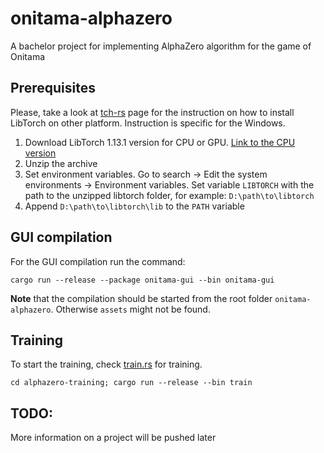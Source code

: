 # onitama-alphazero
A bachelor project for implementing AlphaZero algorithm for the game of Onitama

## Prerequisites
Please, take a look at [tch-rs](https://github.com/LaurentMazare/tch-rs) page for the instruction on how to install LibTorch on other platform. Instruction is specific for the Windows.

1. Download LibTorch 1.13.1 version for CPU or GPU. [Link to the CPU version](https://download.pytorch.org/libtorch/cpu/libtorch-win-shared-with-deps-1.13.1%2Bcpu.zip)
2. Unzip the archive
3. Set environment variables. Go to search -> Edit the system environments -> Environment variables. Set variable `LIBTORCH` with the path to the unzipped libtorch folder, for example: `D:\path\to\libtorch`
4. Append `D:\path\to\libtorch\lib` to the `PATH` variable

## GUI compilation
For the GUI compilation run the command:
```
cargo run --release --package onitama-gui --bin onitama-gui
```
**Note** that the compilation should be started from the root folder `onitama-alphazero`. Otherwise `assets` might not be found.

## Training 
To start the training, check [train.rs](alphazero-training/src/bin/train.rs) for training.
```
cd alphazero-training; cargo run --release --bin train
```

## TODO:
More information on a project will be pushed later